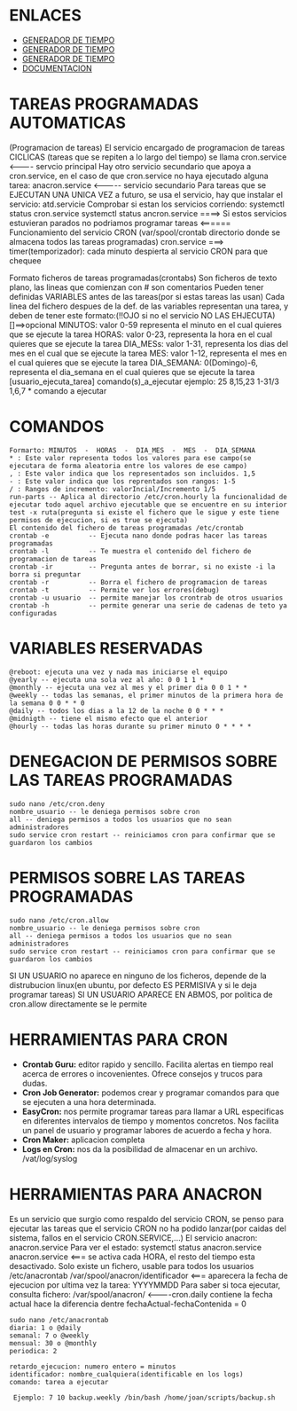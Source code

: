 # ENLACES
  - [GENERADOR DE TIEMPO ](https://crontab-generator.org/)
  - [GENERADOR DE TIEMPO ](https://crontab.guru/)
  - [GENERADOR DE TIEMPO ](https://www.freeformatter.com/cron-expression-generator-quartz.html)
  - [DOCUMENTACION](https://geekland.eu/planificar-tareas-con-cron-y-anacron-en-linux/)

# TAREAS PROGRAMADAS AUTOMATICAS
(Programacion de tareas)
El servicio encargado de programacion de tareas CICLICAS (tareas que se repiten a lo largo del tiempo) se llama
  cron.service <---- servcio principal
Hay otro servicio secundario que apoya a cron.service, en el caso de que cron.service no haya ejecutado alguna tarea:
  anacron.service <----- servicio secundario
Para tareas que se EJECUTAN UNA UNICA VEZ a futuro, se usa el servicio, hay que instalar el servicio: 
  atd.servicie
Comprobar si estan los servicios corriendo:
  systemctl status cron.service
  systemctl status ancron.service
====> Si estos servicios estuvieran parados no podriamos programar tareas <======
Funcionamiento del servicio CRON (var/spool/crontab directorio donde se almacena todos las tareas programadas)
  cron.service ===>
    timer(temporizador): cada minuto despierta al servicio CRON para que chequee
  
Formato ficheros de tareas programadas(crontabs)
Son ficheros de texto plano, las lineas que comienzan con # son comentarios
Pueden tener definidas VARIABLES antes de las tareas(por si estas tareas las usan)
Cada linea del fichero despues de la def. de las variables representan una tarea, y deben de tener este formato:(!!OJO si no el servicio NO LAS EHJECUTA)[]==>opcional
  MINUTOS: valor 0-59 representa el minuto en el cual quieres que se ejecute la tarea
  HORAS: valor 0-23, representa la hora en el cual quieres que se ejecute la tarea
  DIA_MESs: valor 1-31, representa los dias del mes en el cual que se ejecute la tarea
  MES: valor 1-12, representa el mes en el cual quieres que se ejecute la tarea
  DIA_SEMANA: 0(Domingo)-6, representa el dia_semana en el cual quieres que se ejecute la tarea
  [usuario_ejecuta_tarea]
  comando(s)_a_ejecutar
ejemplo:
25 8,15,23 1-31/3 1,6,7 * comando a ejecutar

# COMANDOS
    Formarto: MINUTOS  -  HORAS  -  DIA_MES  -  MES  -  DIA_SEMANA
    * : Este valor representa todos los valores para ese campo(se ejecutara de forma aleatoria entre los valores de ese campo)
    , : Este valor indica que los representados son incluidos. 1,5
    - : Este valor indica que los reprentados son rangos: 1-5
    / : Rangos de incremento: valorIncial/Incremento 1/5
    run-parts -- Aplica al directorio /etc/cron.hourly la funcionalidad de ejecutar todo aquel archivo ejecutable que se encuentre en su interior
    test -x ruta(pregunta si existe el fichero que le sigue y este tiene permisos de ejecucion, si es true se ejecuta)
    El contenido del fichero de tareas programadas /etc/crontab
    crontab -e          -- Ejecuta nano donde podras hacer las tareas programadas
    crontab -l          -- Te muestra el contenido del fichero de programacion de tareas
    crontab -ir         -- Pregunta antes de borrar, si no existe -i la borra si preguntar
    crontab -r          -- Borra el fichero de programacion de tareas  
    crontab -t          -- Permite ver los errores(debug)
    crontab -u usuario  -- permite manejar los crontrab de otros usuarios
    crontab -h          -- permite generar una serie de cadenas de teto ya configuradas

# VARIABLES RESERVADAS
    @reboot: ejecuta una vez y nada mas iniciarse el equipo
    @yearly -- ejecuta una sola vez al año: 0 0 1 1 *
    @monthly -- ejecuta una vez al mes y el primer dia 0 0 1 * *
    @weekly -- todas las semanas, el primer minutos de la primera hora de la semana 0 0 * * 0
    @daily -- todos los dias a la 12 de la noche 0 0 * * *
    @midnigth -- tiene el mismo efecto que el anterior
    @hourly -- todas las horas durante su primer minuto 0 * * * *

# DENEGACION DE PERMISOS SOBRE LAS TAREAS PROGRAMADAS
    sudo nano /etc/cron.deny
    nombre_usuario -- le deniega permisos sobre cron
    all -- deniega permisos a todos los usuarios que no sean administradores
    sudo service cron restart -- reiniciamos cron para confirmar que se guardaron los cambios

# PERMISOS SOBRE LAS TAREAS PROGRAMADAS
    sudo nano /etc/cron.allow
    nombre_usuario -- le deniega permisos sobre cron
    all -- deniega permisos a todos los usuarios que no sean administradores
    sudo service cron restart -- reiniciamos cron para confirmar que se guardaron los cambios

SI UN USUARIO no aparece en ninguno de los ficheros, depende de la distrubucion linux(en ubuntu, por defecto ES PERMISIVA y si le deja programar tareas) 
SI UN USUARIO APARECE EN ABMOS, por politica de cron.allow directamente se le permite

# HERRAMIENTAS PARA CRON
  - **Crontab Guru:** editor rapido y sencillo. Facilita alertas en tiempo real acerca de errores o incovenientes. Ofrece consejos y trucos para dudas.
  - **Cron Job Generator:** podemos crear y programar comandos para que se ejecuten a una hora determinada.
  - **EasyCron:** nos permite programar tareas para llamar a URL especificas en diferentes intervalos de tiempo y momentos concretos. Nos facilita un panel de usuario y programar labores de acuerdo a fecha y hora.
  - **Cron Maker:** aplicacion completa
  - **Logs en Cron:** nos da la posibilidad de almacenar en un archivo. /vat/log/syslog

# HERRAMIENTAS PARA ANACRON
Es un servicio que surgio como respaldo del servicio CRON, se penso para ejecutar las tareas que el servicio CRON no ha podido lanzar(por caidas del sistema, fallos en el servicio CRON.SERVICE,...)
El servicio anacron: anacron.service
Para ver el estado: systemctl status anacron.service
anacron.service <=== se activa cada HORA, el resto del tiempo esta desactivado. Solo existe un fichero, usable para todos los usuarios /etc/anacrontab
/var/spool/anacron/identificador <=== aparecera la fecha de ejecucion por ultima vez la tarea: YYYYMMDD
Para saber si toca ejecutar, consulta fichero: /var/spool/anacron/ <----cron.daily contiene la fecha actual hace la diferencia dentre fechaActual-fechaContenida = 0

    sudo nano /etc/anacrontab
    diaria: 1 o @daily
    semanal: 7 o @weekly
    mensual: 30 o @monthly
    periodica: 2

    retardo_ejecucion: numero entero = minutos
    identificador: nombre_cualquiera(identificable en los logs)
    comando: tarea a ejecutar
    
     Ejemplo: 7 10 backup.weekly /bin/bash /home/joan/scripts/backup.sh
